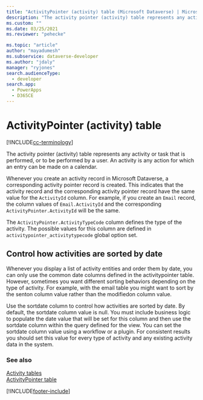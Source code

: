 ```yaml
---
title: "ActivityPointer (activity) table (Microsoft Dataverse) | Microsoft Docs" # Intent and product brand in a unique string of 43-59 chars including spaces
description: "The activity pointer (activity) table represents any activity or task that is performed, or to be performed by a user. An activity is any action for which an entry can be made on a calendar" 
ms.custom: ""
ms.date: 03/25/2021
ms.reviewer: "pehecke"

ms.topic: "article"
author: "mayadumesh" 
ms.subservice: dataverse-developer
ms.author: "jdaly" 
manager: "ryjones" 
search.audienceType: 
  - developer
search.app: 
  - PowerApps
  - D365CE
---
```

# ActivityPointer (activity) table

[!INCLUDE[cc-terminology](includes/cc-terminology.md)]

The activity pointer (activity) table represents any activity or task that is performed, or to be performed by a user. An activity is any action for which an entry can be made on a calendar.  
  
 Whenever you create an activity record in Microsoft Dataverse, a corresponding activity pointer record is created. This indicates that the activity record and the corresponding activity pointer record have the same value for the `ActivityId` column. For example, if you create an `Email` record, the column values of `Email.ActivityId` and the corresponding `ActivityPointer.ActivityId` will be the same.  
  
 The `ActivityPointer.ActivityTypeCode` column defines the type of the activity. The possible values for this column are defined in `activitypointer_activitytypecode` global option set.  
  
<a name="bkmk_sortdate"></a>   

## Control how activities are sorted by date  
  
 Whenever you display a list of activity entities and order them by date, you can only use the common date  columns defined in the activitypointer table. However, sometimes you want different sorting behaviors depending on the type of activity. For example, with the email table you might want to sort by the senton column value  rather than the modifiedon column value.  
  
 Use the sortdate column to control how activities are sorted by date. By default, the sortdate column value is null. You must include business logic to populate the date value that will be set for this column and then use the sortdate column within the query defined for the view. You can set the sortdate column value using a workflow or a plugin. For consistent results you should set this value for every type of activity and any existing activity data in the system.  
  
### See also  
 [Activity tables](activity-entities.md)   
 [ActivityPointer table](reference/entities/activitypointer.md)


[!INCLUDE[footer-include](../../includes/footer-banner.md)]